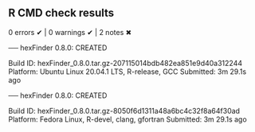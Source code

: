 ## R CMD check results

0 errors ✔ | 0 warnings ✔ | 2 notes ✖

── hexFinder 0.8.0: CREATED

  Build ID:   hexFinder_0.8.0.tar.gz-207115014bdb482ea851e9d40a312244
  Platform:   Ubuntu Linux 20.04.1 LTS, R-release, GCC
  Submitted:  3m 29.1s ago


── hexFinder 0.8.0: CREATED

  Build ID:   hexFinder_0.8.0.tar.gz-8050f6d1311a48a6bc4c32f8a64f30ad
  Platform:   Fedora Linux, R-devel, clang, gfortran
  Submitted:  3m 29.1s ago
